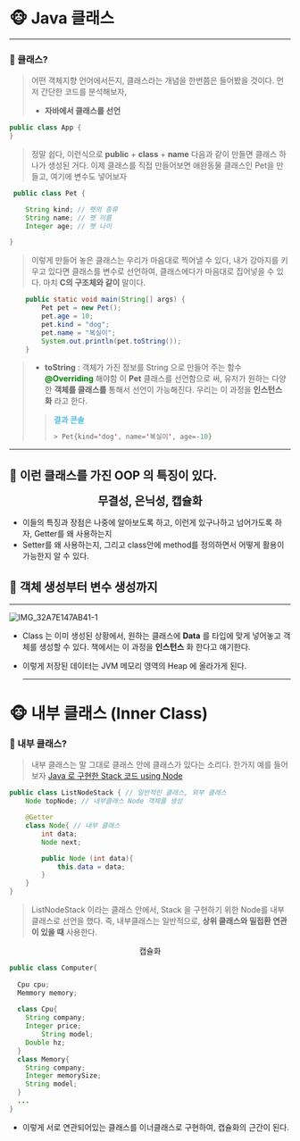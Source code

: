 # 🐵 Java 클래스

---
### 🙈 클래스?
> 어떤 객체지향 언어에서든지, 클래스라는 개념을 한번쯤은 들어봤을 것이다. 먼저 간단한 코드를 분석해보자, 
>
> * **자바에서 클래스를 선언**
```java
public class App {
}
```
>정말 쉽다, 이런식으로 **public** + **class** + **name** 다음과 같이 만들면 클래스 하나가 생성된 거다. 
> 이제 클래스를 직접 만들어보면 애완동물 클래스인 Pet을 만들고, 여기에 변수도 넣어보자
```java
 public class Pet {

    String kind; // 펫의 종류
    String name; // 펫 이름
    Integer age; // 펫 나이

}
```
> 이렇게 만들어 놓은 클래스는 우리가 마음대로 찍어낼 수 있다, 내가 강아지를 키우고 있다면 클래스를 변수로 선언하여, 클래스에다가 마음대로 집어넣을 수 있다. 마치 **C의 구조체와 같이** 말이다. 
>
```java
    public static void main(String[] args) {
        Pet pet = new Pet();
        pet.age = 10;
        pet.kind = "dog";
        pet.name = "복실이";
        System.out.println(pet.toString());
    }
```
> * **toString**  : 객체가 가진 정보를 String 으로 만들어 주는 함수 <span style="color:green">**@Overriding**</span> 해야함
> 이 **Pet** 클래스를 선언함으로 써, 유저가 원하는 다양한 **객체를 클래스를** 통해서 선언이 가능해진다. 
> 우리는 이 과정을 **인스턴스 화** 라고 한다. 
> > <span style="color:#50bcdf">**결과 콘솔**</span>
> > ``` java
> > > Pet{kind='dog', name='복실이', age=-10}
> > ```

---
## 🙉 이런 클래스를 가진 OOP 의 특징이 있다.

<center> <span style="font-size : 20px; font-weight:bold;"> 무결성, 은닉성, 캡슐화 </span> </center>

* 이들의 특징과 장점은 나중에 알아보도록 하고, 이런게 있구나하고 넘어가도록 하자, Getter를 왜 사용하는지
* Setter를 왜 사용하는지, 그리고 class안에 method를 정의하면서 어떻게 활용이 가능한지 알 수 있다. 

## 🙉 객체 생성부터 변수 생성까지
---
![IMG_32A7E147AB41-1](https://user-images.githubusercontent.com/70433341/101559965-97be2300-3a05-11eb-849d-65428796aba4.jpeg)

* Class 는 이미 생성된 상황에서, 원하는 클래스에 **Data** 를 타입에 맞게 넣어놓고 객체를 생성할 수 있다. 책에서는 이 과정을 **인스턴스** 화 한다고 얘기한다.

* 이렇게 저장된 데이터는 JVM 메모리 영역의 Heap 에 올라가게 된다. 

  ---

# 🐵 내부 클래스 (Inner Class)

### 🙈 내부 클래스?
> 내부 클래스는 말 그대로 클래스 안에 클래스가 있다는 소리다. 한가지 예를 들어보자 
> [Java 로 구현한 Stack 코드 using Node](https://github.com/lee-maru/DataStructure/blob/master/DataStructure/src/main/java/ListNodeStack.java)

```java
public class ListNodeStack { // 일반적인 클래스, 외부 클래스
    Node topNode; // 내부클래스 Node 객체를 생성

    @Getter
    class Node{ // 내부 클래스
        int data;
        Node next;

        public Node (int data){
            this.data = data;
        }
    }
}
```


> ListNodeStack 이라는 클래스 안에서, Stack 을 구현하기 위한 Node를 내부 클래스로 선언을 했다. 즉, 내부클래스는 일반적으로, **상위 클래스와 밀접환 연관이 있을 때** 사용한다.

<center>캡슐화</center> 

```java
public class Computer{
  
  Cpu cpu;
  Memmory memory;
  
  class Cpu{
    String company;
    Integer price;
 		String model;
    Double hz;
  }
  class Memory{
    String company;
    Integer memorySize;
    String model;
  }
  ...
}
```
* 이렇게 서로 연관되어있는 클래스를 이너클래스로 구현하여, 캡슐화의 근간이 된다.
